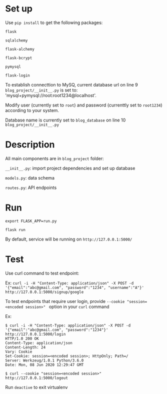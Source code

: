# Set up

Use `pip install` to get the following packages:

`flask`

`sqlalchemy`

`flask-alchemy`

`flask-bcrypt`

`pymysql`

`flask-login`

To establish connecttion to MySQ, current database url on line 9 `blog_project/__init__.py` is set to: 'mysql+pymysql://root:root1234@localhost'.

Modify user (currently set to `root`) and password (currenttly set to `root1234`) according to your system.

Database name is currently set to `blog_database` on line 10 `blog_project/__init__.py`



# Description

All main components are in `blog_project` folder:

`__init__.py`: import project dependencies and set up database

`models.py`: data schema

`routes.py`: API endpoints


# Run

`export FLASK_APP=run.py`

`flask run`

By default, service will be running on `http://127.0.0.1:5000/`

# Test

Use curl command to test endpoint:

Ex: `curl -i -H "Content-Type: application/json" -X POST -d '{"email":"abc@gmail.com", "password":"1234", "username":"A"}' http://127.0.0.1:5000/signup/google`

To test endpoints that require user login, provide `--cookie "session=<encoded session>" ` option in your `curl` command

Ex:

```
$ curl -i -H "Content-Type: application/json" -X POST -d '{"email":"abc@gmail.com", "password":"1234"}' http://127.0.0.1:5000/login
HTTP/1.0 200 OK
Content-Type: application/json
Content-Length: 24
Vary: Cookie
Set-Cookie: session=<encoded session>; HttpOnly; Path=/
Server: Werkzeug/1.0.1 Python/3.6.0
Date: Mon, 08 Jun 2020 12:29:47 GMT
```

```
$ curl --cookie "session=<encoded session>" http://127.0.0.1:5000/logout
```

Run `deactive` to exit virtualenv
